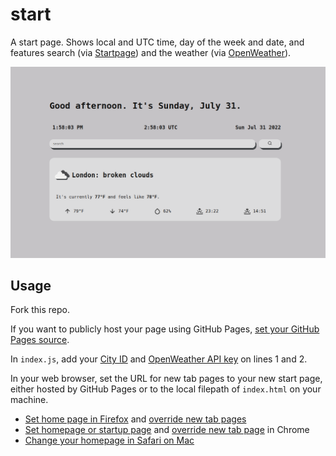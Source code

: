 # start

A start page. Shows local and UTC time, day of the week and date, and features search (via [Startpage](https://www.startpage.com/)) and the weather (via [OpenWeather](https://openweathermap.org/)).

![London in the afternoon](preview.png)

## Usage

Fork this repo.

If you want to publicly host your page using GitHub Pages, [set your GitHub Pages source](https://docs.github.com/en/github/working-with-github-pages/configuring-a-publishing-source-for-your-github-pages-site).

In `index.js`, add your [City ID](https://openweathermap.org/current#cityid) and [OpenWeather API key](https://openweathermap.org/price#current) on lines 1 and 2.

In your web browser, set the URL for new tab pages to your new start page, either hosted by GitHub Pages or to the local filepath of `index.html` on your machine.

- [Set home page in Firefox](https://support.mozilla.org/en-US/kb/how-to-set-the-home-page) and [override new tab pages](https://addons.mozilla.org/en-US/firefox/addon/new-tab-override/)
- [Set homepage or startup page](https://support.google.com/chrome/answer/95314) and [override new tab page](https://chrome.google.com/webstore/detail/new-tab-redirect/icpgjfneehieebagbmdbhnlpiopdcmna/) in Chrome
- [Change your homepage in Safari on Mac](https://support.apple.com/guide/safari/change-your-homepage-ibrw1020/mac)
